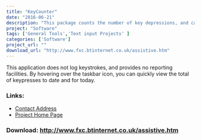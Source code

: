 ```yaml
---
title: "KeyCounter"
date: "2016-06-21"
description: "This package counts the number of key depressions, and can be set to suggest breaks are taken after a set number are carried out."
project: "Software"
tags: ['General Tools','Text input Projects' ]
categories: ['Software']
project_url: ""
download_url: "http://www.fxc.btinternet.co.uk/assistive.htm"
---
```

This application does not log keystrokes, and provides no reporting facilities. By hovering over the taskbar icon, you can quickly view the total of keypresses to date and for today.

### Links:
- <a href="mailto:fxc@btinternet.com">Contact Address</a>
- <a href="http://www.fxc.btinternet.co.uk/assistive.htm">Project Home Page</a>

### Download: http://www.fxc.btinternet.co.uk/assistive.htm 